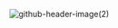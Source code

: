 ![github-header-image(2)](https://github.com/LitMgwebi/LitMgwebi/assets/29978279/32a667ad-368c-449c-8a48-a7014e89c715)
